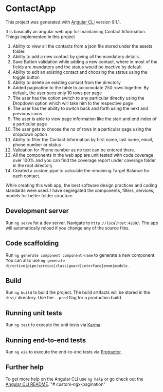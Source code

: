 # ContactApp

This project was generated with [Angular CLI](https://github.com/angular/angular-cli) version 9.1.1.

It is basically an angular web app for maintaining Contact Information.
Things implemented in this project
1) Ability to view all the contacts from a json file stored under the assets folder.
2) Ability to add a new contact by giving all the mandatory details. 
3) Save Button validation while adding a new contact, where in most of the fields are mandatory and the status would be inactive by default
4) Ability to edit an existing contact and choosing the status using the toggle button
5) Ability to delete an existing contact from the directory 
6) Added pagination to the table to accomodate 250 rows together. By default, the user sees only 10 rows per page
7) The user has the option switch to any particular directly using the Dropdown option which will take him to the respective page
8) The user has the ability to switch back and forth using the next and previous icons
9) The user is able to view page information like the start and end index of a particular page
10) The user gets to choose the no of rows in a particular page using the dropdown option
11) Ability to filter the Contact Information by first name, last name, email, phone number or status
12) Validation for Phone number as no text can be entered there.
13) All the components in the web app are unit tested with code coverage over 100% and you can find the coverage report under coverage folder in the root directory
14) Created a custom pipe to calculate the remaining Target Balance for each contact. 

While creating this web app, the best software design practices and coding standards were used. I have segregated the components, filters, services, models for better folder structure. 

## Development server

Run `ng serve` for a dev server. Navigate to `http://localhost:4200/`. The app will automatically reload if you change any of the source files.

## Code scaffolding

Run `ng generate component component-name` to generate a new component. You can also use `ng generate directive|pipe|service|class|guard|interface|enum|module`.

## Build

Run `ng build` to build the project. The build artifacts will be stored in the `dist/` directory. Use the `--prod` flag for a production build.

## Running unit tests

Run `ng test` to execute the unit tests via [Karma](https://karma-runner.github.io).

## Running end-to-end tests

Run `ng e2e` to execute the end-to-end tests via [Protractor](http://www.protractortest.org/).

## Further help

To get more help on the Angular CLI use `ng help` or go check out the [Angular CLI README](https://github.com/angular/angular-cli/blob/master/README.md).
"# custom-ngx-pagination" 

